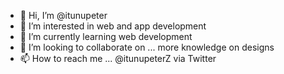 - 👋 Hi, I’m @itunupeter
- 👀 I’m interested in web and app development 
- 🌱 I’m currently learning web development 
- 💞️ I’m looking to collaborate on ... more knowledge on designs
- 📫 How to reach me ... @itunupeterZ via Twitter 

<!---
itunupeter/itunupeter is a ✨ special ✨ repository because its `README.md` (this file) appears on your GitHub profile.
You can click the Preview link to take a look at your changes.
--->

